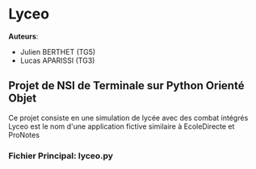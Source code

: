 # Lyceo

**Auteurs**:
* Julien BERTHET (TG5)
* Lucas APARISSI (TG3)

## Projet de NSI de Terminale sur Python Orienté Objet

Ce projet consiste en une simulation de lycée avec des combat intégrés  
Lyceo est le nom d'une application fictive similaire à EcoleDirecte et ProNotes

### Fichier Principal: lyceo.py